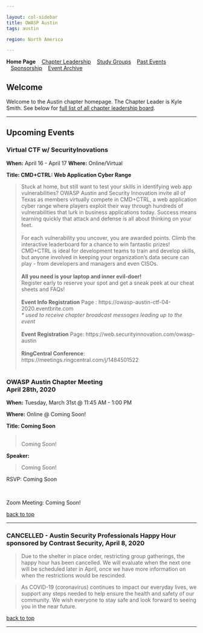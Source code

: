 ```yaml
---

layout: col-sidebar
title: OWASP Austin
tags: austin

region: North America

---
```

<strong>Home Page</strong>
&nbsp;&nbsp;&nbsp;[Chapter Leadership](leadership.md)
&nbsp;&nbsp;&nbsp;[Study Groups](studygroups.md)
&nbsp;&nbsp;&nbsp;[Past Events](pastevents.md)
&nbsp;&nbsp;&nbsp;[Sponsorship](sponsorship.md)
&nbsp;&nbsp;&nbsp;[Event Archive](pasteventsarchive.md)

Welcome
-------
Welcome to the Austin chapter homepage. The Chapter Leader is Kyle Smith. See below for [full list of all chapter leadership board](leadership.md).

<hr/>

Upcoming Events
---------------
### Virtual CTF w/ SecurityInovations ###
**When:** April 16 - April 17
**Where:** Online/Virtual

**Title: CMD+CTRL: Web Application Cyber Range**
<blockquote>
Stuck at home, but still want to test your skills in identifying web app vulnerabilities?  OWASP Austin and Security Innovation invite all of Texas as members virtually compete in CMD+CTRL, a web application cyber range where players exploit their way through hundreds of vulnerabilities that lurk in business applications today.  Success means learning quickly that attack and defense is all about thinking on your feet. 
  <br><br>
For each vulnerability you uncover, you are awarded points. Climb the interactive leaderboard for a chance to win fantastic prizes! CMD+CTRL is ideal for development teams to train and develop skills, but anyone involved in keeping your organization’s data secure can play - from developers and managers and even CISOs. 
<br><br>
  <b>All you need is your laptop and inner evil-doer!</b>
    <br>
  Register early to reserve your spot and get a sneak peek at our cheat sheets and FAQs! 
  <br><br>
    <b>Event Info Registration</b> Page :  https://owasp-austin-ctf-04-2020.eventbrite.com 
  <br>
    <i>* used to receive chapter broadcast messages leading up to the event</i>
  <br><br>
    <b>Event Registration</b> Page: https://web.securityinnovation.com/owasp-austin
  <br><br>
  <b>RingCentral Conference</b>: https://meetings.ringcentral.com/j/1484501522 
  <br><br>
</blockquote>
 
### OWASP Austin Chapter Meeting<br>April 28th, 2020 ###

**When:** Tuesday, March 31st @ 11:45 AM - 1:00 PM

**Where:** Online @ Coming Soon!

**Title: Coming Soon** 
<blockquote> 
  <br>
  Coming Soon!
</blockquote>

**Speaker:** 
<blockquote>
Coming Soon!
</blockquote>

<p>RSVP: Coming Soon</p>
<br>
<p>Zoom Meeting: Coming Soon!
  
[back to top](#welcome)
<hr>

### CANCELLED - Austin Security Professionals Happy Hour sponsored by Contrast Security, April 8, 2020 ###

<blockquote>Due to the shelter in place order, restricting group gatherings, the happy hour has been cancelled. We will evaluate when the next one will be scheduled later in April, once we have more information on when the restrictions would be rescinded.</blockquote>

<blockquote>As COVID-19 (coronavirus) continues to impact our everyday lives, we support any steps needed to help ensure the health and safety of our community. We wish everyone to stay safe and look forward to seeing you in the near future.</blockquote>


[back to top](#welcome)
<hr>
